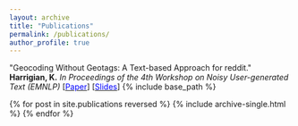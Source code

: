 ```yaml
---
layout: archive
title: "Publications"
permalink: /publications/
author_profile: true
---
```


"Geocoding Without Geotags: A Text-based Approach for reddit." **Harrigian, K.** *In Proceedings of the 4th Workshop on Noisy User-generated Text (EMNLP)* [[<span style="color:blue">Paper</span>](http://aclweb.org/anthology/W18-6103)] [[<span style="color:blue">Slides</span>](https://kharrigian.github.io/files/WNUT_Talk.pdf)]
{% include base_path %}

{% for post in site.publications reversed %}
  {% include archive-single.html %}
{% endfor %}
